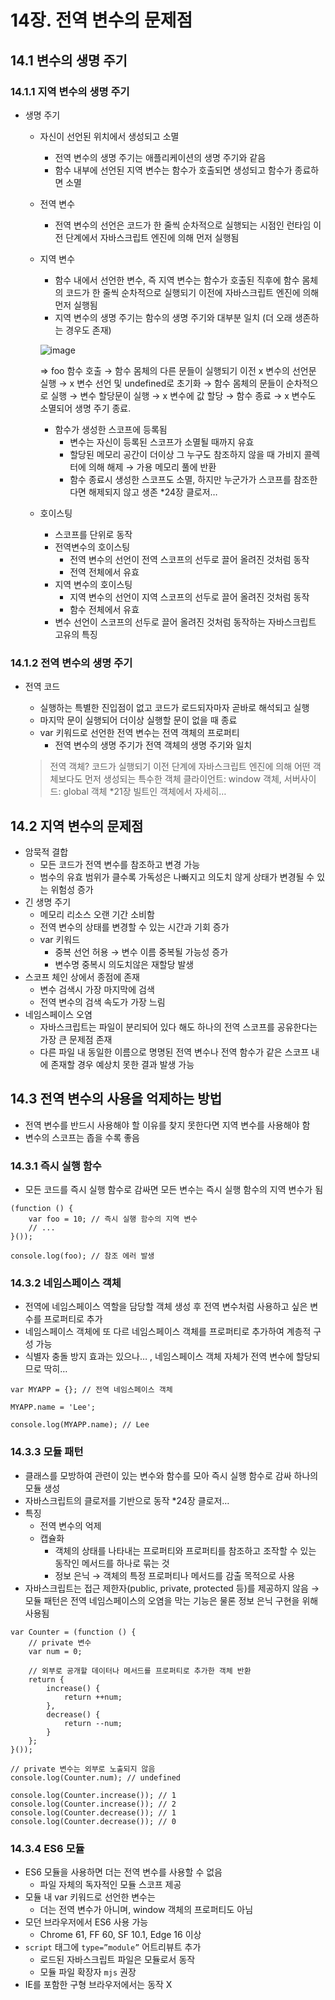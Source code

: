 
  # 14장. 전역 변수의 문제점

  ## 14.1 변수의 생명 주기

  ### 14.1.1 지역 변수의 생명 주기

- 생명 주기
	- 자신이 선언된 위치에서 생성되고 소멸
        - 전역 변수의 생명 주기는 애플리케이션의 생명 주기와 같음
        - 함수 내부에 선언된 지역 변수는 함수가 호출되면 생성되고 함수가 종료하면 소멸
    - 전역 변수
        - 전역 변수의 선언은 코드가 한 줄씩 순차적으로 실행되는 시점인 런타임 이전 단계에서 자바스크립트 엔진에 의해 먼저 실행됨
    - 지역 변수
        - 함수 내에서 선언한 변수, 즉 지역 변수는 함수가 호출된 직후에 함수 몸체의 코드가 한 줄씩 순차적으로 실행되기 이전에 자바스크립트 엔진에 의해 먼저 실행됨
        - 지역 변수의 생명 주기는 함수의 생명 주기와 대부분 일치 (더 오래 생존하는 경우도 존재)

      ![image](https://github.com/user-attachments/assets/60367142-fe0c-4903-a2f6-8d21b64d11b3)


      	⇒ foo 함수 호출 → 함수 몸체의 다른 문들이 실행되기 이전 x 변수의 선언문 실행 → x 변수 선언 및 undefined로 초기화 → 함수 몸체의 문들이 순차적으로 실행 → 변수 할당문이 실행 → x 변수에 값 할당 → 함수 종료 → x 변수도 소멸되어 생명 주기 종료.

        - 함수가 생성한 스코프에 등록됨
            - 변수는 자신이 등록된 스코프가 소멸될 때까지 유효
            - 할당된 메모리 공간이 더이상 그 누구도 참조하지 않을 때 가비지 콜렉터에 의해 해제 → 가용 메모리 풀에 반환
            - 함수 종료시 생성한 스코프도 소멸, 하지만 누군가가 스코프를 참조한다면 해제되지 않고 생존 *24장 클로저…
    - 호이스팅
        - 스코프를 단위로 동작
        - 전역변수의 호이스팅
            - 전역 변수의 선언이 전역 스코프의 선두로 끌어 올려진 것처럼 동작
            - 전역 전체에서 유효
        - 지역 변수의 호이스팅
            - 지역 변수의 선언이 지역 스코프의 선두로 끌어 올려진 것처럼 동작
            - 함수 전체에서 유효
        - 변수 선언이 스코프의 선두로 끌어 올려진 것처럼 동작하는 자바스크립트 고유의 특징

### 14.1.2 전역 변수의 생명 주기

- 전역 코드
    - 실행하는 특별한 진입점이 없고 코드가 로드되자마자 곧바로 해석되고 실행
    - 마지막 문이 실행되어 더이상 실행할 문이 없을 때 종료
    - var 키워드로 선언한 전역 변수는 전역 객체의 프로퍼티
        - 전역 변수의 생명 주기가 전역 객체의 생명 주기와 일치

  > 전역 객체?
  코드가 실행되기 이전 단계에 자바스크립트 엔진에 의해 어떤 객체보다도 먼저 생성되는 특수한 객체
  클라이언트: window 객체, 서버사이드: global 객체
  *21장 빌트인 객체에서 자세히…
>

## 14.2 지역 변수의 문제점

- 암묵적 결합
    - 모든 코드가 전역 변수를 참조하고 변경 가능
    - 범수의 유효 범위가 클수록 가독성은 나빠지고 의도치 않게 상태가 변경될 수 있는 위험성 증가
- 긴 생명 주기
    - 메모리 리소스 오랜 기간 소비함
    - 전역 변수의 상태를 변경할 수 있는 시간과 기회 증가
    - var 키워드
        - 중복 선언 허용 → 변수 이름 중복될 가능성 증가
        - 변수명 중복시 의도치않은 재할당 발생
- 스코프 체인 상에서 종점에 존재
    - 변수 검색시 가장 마지막에 검색
    - 전역 변수의 검색 속도가 가장 느림
- 네임스페이스 오염
    - 자바스크립트는 파일이 분리되어 있다 해도 하나의 전역 스코프를 공유한다는 가장 큰 문제점 존재
    - 다른 파일 내 동일한 이름으로 명명된 전역 변수나 전역 함수가 같은 스코프 내에 존재할 경우 예상치 못한 결과 발생 가능

## 14.3 전역 변수의 사용을 억제하는 방법

- 전역 변수를 반드시 사용해야 할 이유를 찾지 못한다면 지역 변수를 사용해야 함
- 변수의 스코프는 좁을 수록 좋음

### 14.3.1 즉시 실행 함수

- 모든 코드를 즉시 실행 함수로 감싸면 모든 변수는 즉시 실행 함수의 지역 변수가 됨

```tsx
(function () {
	var foo = 10; // 즉시 실행 함수의 지역 변수
	// ...
}());

console.log(foo); // 참조 에러 발생
```

### 14.3.2 네임스페이스 객체

- 전역에 네임스페이스 역할을 담당할 객체 생성 후 전역 변수처럼 사용하고 싶은 변수를 프로퍼티로 추가
- 네임스페이스 객체에 또 다르 네임스페이스 객체를 프로퍼티로 추가하여 계층적 구성 가능
- 식별자 충돌 방지 효과는 있으나… , 네임스페이스 객체 자체가 전역 변수에 할당되므로 딱히…

```tsx
var MYAPP = {}; // 전역 네임스페이스 객체

MYAPP.name = 'Lee';

console.log(MYAPP.name); // Lee
```

### 14.3.3 모듈 패턴

- 클래스를 모방하여 관련이 있는 변수와 함수를 모아 즉시 실행 함수로 감싸 하나의 모듈 생성
- 자바스크립트의 클로저를 기반으로 동작 *24장 클로저…
- 특징
    - 전역 변수의 억제
    - 캡슐화
        - 객체의 상태를 나타내는 프로퍼티와 프로퍼티를 참조하고 조작할 수 있는 동작인 메서드를 하나로 묶는 것
        - 정보 은닉 → 객체의 특정 프로퍼티나 메서드를 감출 목적으로 사용
- 자바스크립트는 접근 제한자(public, private, protected 등)를 제공하지 않음 → 모듈 패턴은 전역 네임스페이스의 오염을 막는 기능은 물론 정보 은닉 구현을 위해 사용됨

```tsx
var Counter = (function () {
	// private 변수
	var num = 0;
	
	// 외부로 공개할 데이터나 메서드를 프로퍼티로 추가한 객체 반환
	return {
		increase() {
			return ++num;
		},
		decrease() {
			return --num;
		}
	};
}());

// private 변수는 외부로 노출되지 않음
console.log(Counter.num); // undefined

console.log(Counter.increase()); // 1
console.log(Counter.increase()); // 2
console.log(Counter.decrease()); // 1
console.log(Counter.decrease()); // 0
```

### 14.3.4 ES6 모듈

- ES6 모듈을 사용하면 더는 전역 변수를 사용할 수 없음
    - 파일 자체의 독자적인 모듈 스코프 제공
- 모듈 내 var 키워드로 선언한 변수는
    - 더는 전역 변수가 아니며, window 객체의 프로퍼티도 아님
- 모던 브라우저에서 ES6 사용 가능
    - Chrome 61, FF 60, SF 10.1, Edge 16 이상
- `script` 태그에 `type=”module”` 어트리뷰트 추가
    - 로드된 자바스크립트 파일은 모듈로서 동작
    - 모듈 파일 확장자 `mjs` 권장
- IE를 포함한 구형 브라우저에서는 동작 X
